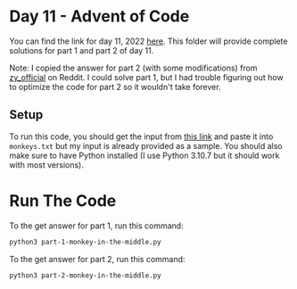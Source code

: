 # Day 11 - Advent of Code

You can find the link for day 11, 2022 [here](https://adventofcode.com/2022/day/11). This folder will provide complete solutions for part 1 and part 2 of day 11.

Note: I copied the answer for part 2 (with some modifications) from [zy_official](https://github.com/starkindustries/advent-of-code/blob/main/2022/11/solve.py) on Reddit. I could solve part 1, but I had trouble figuring out how to optimize the code for part 2 so it wouldn't take forever.

## Setup

To run this code, you should get the input from [this link](https://adventofcode.com/2022/day/11/input) and paste it into `monkeys.txt` but my input is already provided as a sample. You should also make sure to have Python installed (I use Python 3.10.7 but it should work with most versions).

# Run The Code

To the get answer for part 1, run this command:

```bash
python3 part-1-monkey-in-the-middle.py
```

To the get answer for part 2, run this command:

```bash
python3 part-2-monkey-in-the-middle.py
```
